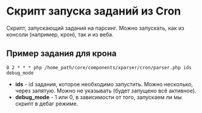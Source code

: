 # Скрипт запуска заданий из Cron

Скрипт, запускающий задания на парсинг. Можно запускать, как из консоли (например, крон), так и из веба.

## Пример задания для крона

```shell
0 2 * * * php /home_path/core/components/xparser/cron/parser.php ids debug_mode
```

* **ids** - id задания, которое необходимо запустить. Можно несколько, через запятую. Можно не указывать (будет запущено всё активное).
* **debug_mode** - 1 или 0, в зависимости от того, запускаем ли мы скрипт в дебаг режиме.
